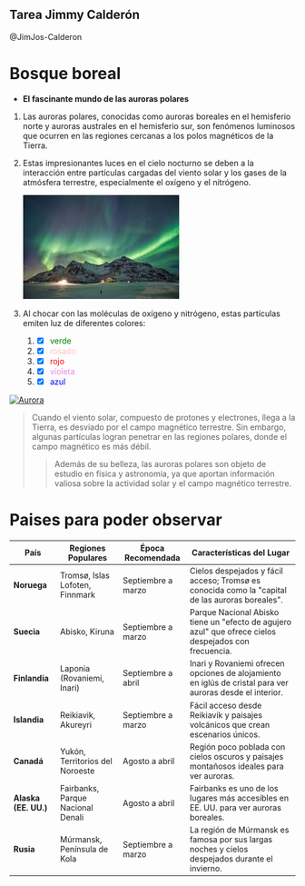 ## Tarea Jimmy Calderón 
@JimJos-Calderon
# **Bosque boreal**

- **El fascinante mundo de las auroras polares**

1. Las auroras polares, conocidas como auroras boreales en el hemisferio norte y auroras australes en el hemisferio sur, son fenómenos luminosos que ocurren en las regiones cercanas a los polos magnéticos de la Tierra. 
2. Estas impresionantes luces en el cielo nocturno se deben a la interacción entre partículas cargadas del viento solar y los gases de la atmósfera terrestre, especialmente el oxígeno y el nitrógeno.
   
   ![aurora](images.jpg)

3. Al chocar con las moléculas de oxígeno y nitrógeno, estas partículas emiten luz de diferentes colores: 
   
   1. - [x] <span style="color: green">verde</span>
   2. - [x] <span style="color: pink">rosado</sapn>
   3. - [x] <span style="color: red">rojo</span>
   4. - [x] <span style="color: violet">violeta</span>
   5. - [x] <span style="color: blue">azul</span>
  
[![Aurora](https://img.youtube.com/vi/mrAvqQQzWxc/0.jpg)](https://www.youtube.com/watch?v=mrAvqQQzWxc)

>Cuando el viento solar, compuesto de protones y electrones, llega a la Tierra, es desviado por el campo magnético terrestre. Sin embargo, algunas partículas logran penetrar en las regiones polares, donde el campo magnético es más débil.
>>Además de su belleza, las auroras polares son objeto de estudio en física y astronomía, ya que aportan información valiosa sobre la actividad solar y el campo magnético terrestre. 


# Paises para poder observar


| País           | Regiones Populares                 | Época Recomendada                       | Características del Lugar                                                                                   |
|----------------|------------------------------------|-----------------------------------------|-------------------------------------------------------------------------------------------------------------|
| **Noruega**    | Tromsø, Islas Lofoten, Finnmark    | Septiembre a marzo                      | Cielos despejados y fácil acceso; Tromsø es conocida como la "capital de las auroras boreales".            |
| **Suecia**     | Abisko, Kiruna                     | Septiembre a marzo                      | Parque Nacional Abisko tiene un "efecto de agujero azul" que ofrece cielos despejados con frecuencia.       |
| **Finlandia**  | Laponia (Rovaniemi, Inari)         | Septiembre a abril                      | Inari y Rovaniemi ofrecen opciones de alojamiento en iglús de cristal para ver auroras desde el interior.  |
| **Islandia**   | Reikiavik, Akureyri                | Septiembre a marzo                      | Fácil acceso desde Reikiavik y paisajes volcánicos que crean escenarios únicos.                             |
| **Canadá**     | Yukón, Territorios del Noroeste    | Agosto a abril                          | Región poco poblada con cielos oscuros y paisajes montañosos ideales para ver auroras.                      |
| **Alaska (EE. UU.)** | Fairbanks, Parque Nacional Denali | Agosto a abril                      | Fairbanks es uno de los lugares más accesibles en EE. UU. para ver auroras boreales.                        |
| **Rusia**      | Múrmansk, Península de Kola        | Septiembre a marzo                      | La región de Múrmansk es famosa por sus largas noches y cielos despejados durante el invierno.              |










